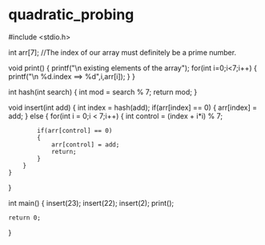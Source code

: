 # quadratic_probing

#include <stdio.h>

int arr[7]; //The index of our array must definitely be a prime number.


void print()
{
	printf("\n existing elements of the array");
	for(int i=0;i<7;i++)
	{
	printf("\n %d.index ==> %d",i,arr[i]);
	}
}


int hash(int search)
{
	int mod = search % 7;
	return mod;
}



void insert(int add)
{
	int index = hash(add);
	if(arr[index] == 0)
	{
		arr[index] = add;
	}
	else
	{
		for(int i = 0;i < 7;i++)
		{
			int control = (index + i*i) % 7;
			
			if(arr[control] == 0)
			{
				arr[control] = add;
				return;	
			}	
		}
	}
	

}



int main()
{
	insert(23);
	insert(22);
	insert(2);
	print();
	
	return 0;
}
